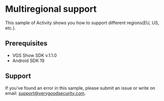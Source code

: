# Multiregional support

This sample of Activity shows you how to support different regions(EU, US, etc.).

## Prerequisites

- VGS Show SDK v.1.1.0
- Android SDK 19

## Support

If you've found an error in this sample, please submit an issue or write on email: support@verygoodsecurity.com.